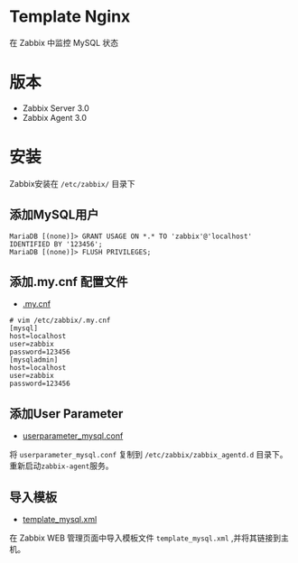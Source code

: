 # Template Nginx
在 Zabbix 中监控 MySQL 状态

# 版本
- Zabbix Server 3.0
- Zabbix Agent 3.0

# 安装
Zabbix安装在 `/etc/zabbix/` 目录下

## 添加MySQL用户

```shell
MariaDB [(none)]> GRANT USAGE ON *.* TO 'zabbix'@'localhost' IDENTIFIED BY '123456';
MariaDB [(none)]> FLUSH PRIVILEGES;
```

## 添加.my.cnf 配置文件
- [.my.cnf]()

```shell
# vim /etc/zabbix/.my.cnf
[mysql]
host=localhost
user=zabbix
password=123456
[mysqladmin]
host=localhost
user=zabbix
password=123456
```

## 添加User Parameter
- [userparameter_mysql.conf]()

将 `userparameter_mysql.conf` 复制到 `/etc/zabbix/zabbix_agentd.d` 目录下。
重新启动`zabbix-agent`服务。

## 导入模板
- [template_mysql.xml]()

在 Zabbix WEB 管理页面中导入模板文件 `template_mysql.xml` ,并将其链接到主机。